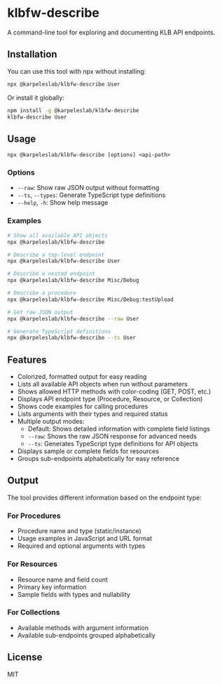 # klbfw-describe

A command-line tool for exploring and documenting KLB API endpoints.

## Installation

You can use this tool with npx without installing:

```bash
npx @karpeleslab/klbfw-describe User
```

Or install it globally:

```bash
npm install -g @karpeleslab/klbfw-describe
klbfw-describe User
```

## Usage

```
npx @karpeleslab/klbfw-describe [options] <api-path>
```

### Options

- `--raw`: Show raw JSON output without formatting
- `--ts`, `--types`: Generate TypeScript type definitions
- `--help`, `-h`: Show help message

### Examples

```bash
# Show all available API objects
npx @karpeleslab/klbfw-describe

# Describe a top-level endpoint
npx @karpeleslab/klbfw-describe User

# Describe a nested endpoint
npx @karpeleslab/klbfw-describe Misc/Debug

# Describe a procedure
npx @karpeleslab/klbfw-describe Misc/Debug:testUpload

# Get raw JSON output
npx @karpeleslab/klbfw-describe --raw User

# Generate TypeScript definitions
npx @karpeleslab/klbfw-describe --ts User

```

## Features

- Colorized, formatted output for easy reading
- Lists all available API objects when run without parameters
- Shows allowed HTTP methods with color-coding (GET, POST, etc.)
- Displays API endpoint type (Procedure, Resource, or Collection)
- Shows code examples for calling procedures
- Lists arguments with their types and required status
- Multiple output modes:
  - Default: Shows detailed information with complete field listings
  - `--raw`: Shows the raw JSON response for advanced needs
  - `--ts`: Generates TypeScript type definitions for API objects
- Displays sample or complete fields for resources
- Groups sub-endpoints alphabetically for easy reference

## Output

The tool provides different information based on the endpoint type:

### For Procedures
- Procedure name and type (static/instance)
- Usage examples in JavaScript and URL format
- Required and optional arguments with types

### For Resources
- Resource name and field count
- Primary key information
- Sample fields with types and nullability

### For Collections
- Available methods with argument information
- Available sub-endpoints grouped alphabetically

## License

MIT